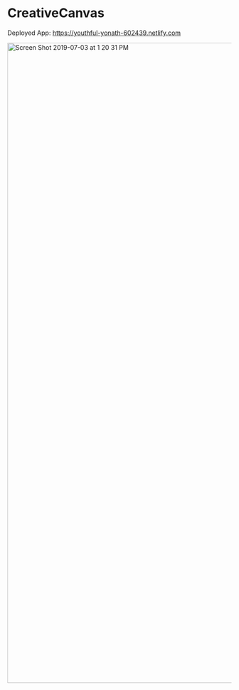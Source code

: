 # CreativeCanvas

Deployed App: https://youthful-yonath-602439.netlify.com

<img width="1440" alt="Screen Shot 2019-07-03 at 1 20 31 PM" src="https://user-images.githubusercontent.com/29503790/60611883-66afdc80-9d95-11e9-8158-8de9f8ad88e1.png">
